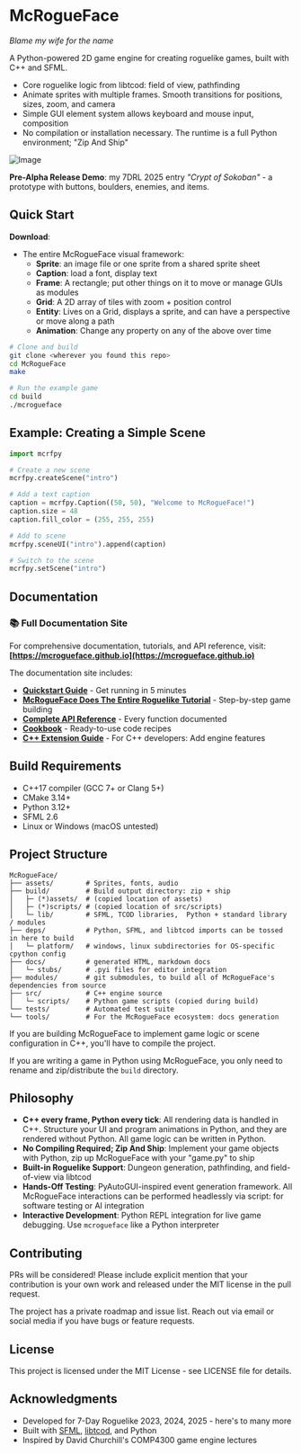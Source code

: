 # McRogueFace
*Blame my wife for the name*

A Python-powered 2D game engine for creating roguelike games, built with C++ and SFML.

* Core roguelike logic from libtcod: field of view, pathfinding
* Animate sprites with multiple frames. Smooth transitions for positions, sizes, zoom, and camera
* Simple GUI element system allows keyboard and mouse input, composition
* No compilation or installation necessary. The runtime is a full Python environment; "Zip And Ship"

![ Image ]()

**Pre-Alpha Release Demo**: my 7DRL 2025 entry *"Crypt of Sokoban"* - a prototype with buttons, boulders, enemies, and items.

## Quick Start

**Download**: 

- The entire McRogueFace visual framework:
  - **Sprite**: an image file or one sprite from a shared sprite sheet
  - **Caption**: load a font, display text
  - **Frame**: A rectangle; put other things on it to move or manage GUIs as modules
  - **Grid**: A 2D array of tiles with zoom + position control
  - **Entity**: Lives on a Grid, displays a sprite, and can have a perspective or move along a path
  - **Animation**: Change any property on any of the above over time

```bash
# Clone and build
git clone <wherever you found this repo>
cd McRogueFace
make

# Run the example game
cd build
./mcrogueface
```

## Example: Creating a Simple Scene

```python
import mcrfpy

# Create a new scene
mcrfpy.createScene("intro")

# Add a text caption
caption = mcrfpy.Caption((50, 50), "Welcome to McRogueFace!")
caption.size = 48 
caption.fill_color = (255, 255, 255)

# Add to scene
mcrfpy.sceneUI("intro").append(caption)

# Switch to the scene
mcrfpy.setScene("intro")
```

## Documentation

### 📚 Full Documentation Site

For comprehensive documentation, tutorials, and API reference, visit:
**[https://mcrogueface.github.io](https://mcrogueface.github.io)**

The documentation site includes:

- **[Quickstart Guide](https://mcrogueface.github.io/quickstart)** - Get running in 5 minutes
- **[McRogueFace Does The Entire Roguelike Tutorial](https://mcrogueface.github.io/tutorials)** - Step-by-step game building
- **[Complete API Reference](https://mcrogueface.github.io/api)** - Every function documented
- **[Cookbook](https://mcrogueface.github.io/cookbook)** - Ready-to-use code recipes
- **[C++ Extension Guide](https://mcrogueface.github.io/extending-cpp)** - For C++ developers: Add engine features

## Build Requirements

- C++17 compiler (GCC 7+ or Clang 5+)
- CMake 3.14+
- Python 3.12+
- SFML 2.6
- Linux or Windows (macOS untested)

## Project Structure

```
McRogueFace/
├── assets/        # Sprites, fonts, audio
├── build/         # Build output directory: zip + ship
│   ├─ (*)assets/  # (copied location of assets) 
│   ├─ (*)scripts/ # (copied location of src/scripts)
│   └─ lib/        # SFML, TCOD libraries,  Python + standard library / modules
├── deps/          # Python, SFML, and libtcod imports can be tossed in here to build
│   └─ platform/   # windows, linux subdirectories for OS-specific cpython config
├── docs/          # generated HTML, markdown docs
│   └─ stubs/      # .pyi files for editor integration
├── modules/       # git submodules, to build all of McRogueFace's dependencies from source
├── src/           # C++ engine source
│   └─ scripts/    # Python game scripts (copied during build)
└── tests/         # Automated test suite
└── tools/         # For the McRogueFace ecosystem: docs generation
```

If you are building McRogueFace to implement game logic or scene configuration in C++, you'll have to compile the project.

If you are writing a game in Python using McRogueFace, you only need to rename and zip/distribute the `build` directory.

## Philosophy

- **C++ every frame, Python every tick**: All rendering data is handled in C++. Structure your UI and program animations in Python, and they are rendered without Python. All game logic can be written in Python.
- **No Compiling Required; Zip And Ship**: Implement your game objects with Python, zip up McRogueFace with your "game.py" to ship
- **Built-in Roguelike Support**: Dungeon generation, pathfinding, and field-of-view via libtcod 
- **Hands-Off Testing**: PyAutoGUI-inspired event generation framework. All McRogueFace interactions can be performed headlessly via script: for software testing or AI integration
- **Interactive Development**: Python REPL integration for live game debugging. Use `mcrogueface` like a Python interpreter

## Contributing

PRs will be considered! Please include explicit mention that your contribution is your own work and released under the MIT license in the pull request.

The project has a private roadmap and issue list. Reach out via email or social media if you have bugs or feature requests.

## License

This project is licensed under the MIT License - see LICENSE file for details.

## Acknowledgments

- Developed for 7-Day Roguelike 2023, 2024, 2025 - here's to many more
- Built with [SFML](https://www.sfml-dev.org/), [libtcod](https://github.com/libtcod/libtcod), and Python
- Inspired by David Churchill's COMP4300 game engine lectures
